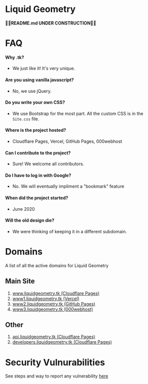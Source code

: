 # Liquid Geometry

**🚧🚦README.md UNDER CONSTRUCTION🚦🚧**

# FAQ

#### Why .tk?
- We just like it! It's very unique.

#### Are you using vanilla javascript?
- No, we use jQuery.

#### Do you write your own CSS?
- We use Bootstrap for the most part. All the custom CSS is in the `Site.css` file.

#### Where is the project hosted?
- Cloudflare Pages, Vercel, GitHub Pages, 000webhost

#### Can I contribute to the project?
- Sure! We welcome all contributors.

#### Do I have to log in with Google?
- No. We will eventually impliment a "bookmark" feature

#### When did the project started?
- June 2020

#### Will the old design die?
- We were thinking of keeping it in a different subdomain.

# Domains

A list of all the active domains for Liquid Geometry

## Main Site

1. [www.liquidgeometry.tk (Cloudflare Pages)](https://www.liquidgeometry.tk)
2. [www1.liquidgeometry.tk (Vercel)](https://www1.liquidgeometry.tk)
3. [www2.liquidgeometry.tk (GitHub Pages)](https://www2.liquidgeometry.tk)
4. [www3.liquidgeometry.tk (000webhost)](http://www3.liquidgeometry.tk)

## Other

1. [api.liquidgeometry.tk (Cloudflare Pages)](https://api.liquidgeometry.tk)
2. [developers.liquidgeometry.tk (Cloudflare Pages)](https://developers.liquidgeometry.tk)

# Security Vulnurabilities

See steps and way to report any vulnerability [here](https://github.com/liquid-geometry/liquidgeometry/blob/main/SECURITY.md "SECURITY.md file")
